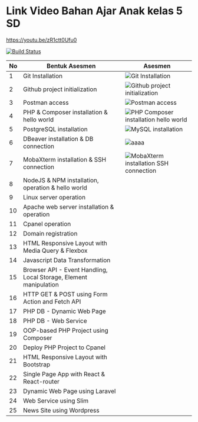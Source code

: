 # Link Video Bahan Ajar Anak kelas 5 SD

https://youtu.be/zR1ctt0Ufu0

[![Build Status](https://img.shields.io/badge/YouTube-FF0000?style=for-the-badge&logo=youtube&logoColor=white)](https://youtu.be/AUEFbA2OGEY)




| No | Bentuk Asesmen | Asesmen |
|---|---|---|
| 1 | Git Installation | ![Git Installation](https://user-images.githubusercontent.com/82139022/209856699-0b7e6f6e-c5d5-4bf5-ac06-4fb84ddaf878.png) |
| 2 | Github project initialization | ![Github project initialization](https://user-images.githubusercontent.com/82139022/209856832-8ebc4aed-5b21-4f5a-bc8c-325d293c90e1.png) |
| 3 | Postman access | ![Postman access](https://user-images.githubusercontent.com/82139022/209857055-1646db8f-f949-4fec-9e47-15d5ec1cfcb3.png) | 
| 4 | PHP & Composer installation & hello world |![PHP   Composer installation   hello world](https://user-images.githubusercontent.com/82139022/209857243-0cecc308-d772-4b70-a303-7dbbed60ae3e.png) |
| 5 | PostgreSQL installation | ![MySQL installation](https://user-images.githubusercontent.com/82139022/209857791-34f57cec-da10-4a80-b959-236e1beadb0b.png) |
| 6 | DBeaver installation & DB connection |![aaaa](https://user-images.githubusercontent.com/82139022/209858519-2c36587b-5478-4878-b2ce-a53f8db5b93e.png) |
| 7 | MobaXterm installation & SSH connection | ![MobaXterm installation   SSH connection](https://user-images.githubusercontent.com/82139022/209857483-dd553e85-30a6-45b0-bc49-8d55570aba08.png) |
| 8 | NodeJS & NPM installation, operation & hello world |  |
| 9 | Linux server operation |  |
| 10 | Apache web server installation & operation |  |
| 11 | Cpanel operation |  |
| 12 | Domain registration |  |
| 13 | HTML Responsive Layout with Media Query & Flexbox |  |
| 14 | Javascript Data Transformation |  |
| 15 | Browser API - Event Handling, Local Storage, Element manipulation | |
| 16 | HTTP GET & POST using Form Action and Fetch API |  |
| 17 | PHP DB - Dynamic Web Page |  |
| 18 | PHP DB - Web Service |  |
| 19 | OOP-based PHP Project using Composer | |
| 20 | Deploy PHP Project to Cpanel | |
| 21 | HTML Responsive Layout with Bootstrap |  |
| 22 | Single Page App with React & React-router |  |
| 23 | Dynamic Web Page using Laravel |  |
| 24 | Web Service using Slim | |
| 25 | News Site using Wordpress |  |
